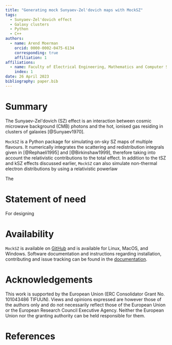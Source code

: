 ```yaml
---
title: "Generating mock Sunyaev-Zel'dovich maps with MockSZ"
tags:
  - Sunyaev-Zel'dovich effect
  - Galaxy clusters
  - Python
  - C++
authors:
  - name: Arend Moerman
    orcid: 0000-0002-0475-6134
    corresponding: true
    affiliation: 1
affiliations:
  - name: Faculty of Electrical Engineering, Mathematics and Computer Science, Delft University of Technology, Mekelweg 4, 2628 CD, Delft, The Netherlands
    index: 1
date: 26 April 2023
bibliography: paper.bib
---
```


# Summary
The Sunyaev-Zel'dovich (SZ) effect is an interaction between cosmic microwave background (CMB) photons and the hot, ionised gas residing in clusters of galaxies [@Sunyaev1970].

`MockSZ` is a Python package for simulating on-sky SZ maps of multiple flavours. 
It numerically integrates the scattering and redistribution integrals given in [@Rephaeli1995] and [@Birkinshaw1999], therefore taking into account the relativistic contributions to the total effect. 
In addition to the tSZ and kSZ effects discussed earlier, `MockSZ` can also simulate non-thermal electron distributions by using a relativistic powerlaw

The 

# Statement of need
For designing 

# Availability
`MockSZ` is available on [GitHub](https://github.com/PyPO-dev/PyPO) and is available for Linux, MacOS, and Windows.
Software documentation and instructions regarding installation, contributing and issue tracking can be found in the [documentation](https://pypo-dev.github.io/PyPO/).

# Acknowledgements
This work is supported by the European Union (ERC Consolidator Grant No. 101043486 TIFUUN). 
Views and opinions expressed are however those of the authors only and do not necessarily reflect those of the European Union or the European Research Council Executive Agency. 
Neither the European Union nor the granting authority can be held responsible for them.

# References
